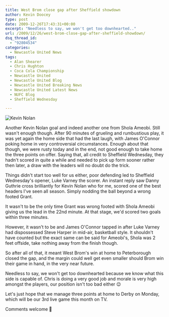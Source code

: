 ```yaml
---
title: West Brom close gap after Sheffield showdown
author: Kevin Doocey
type: post
date: 2009-12-26T17:43:31+00:00
excerpt: "Needless to say, we won't get too downhearted.."
url: /2009/12/26/west-brom-close-gap-after-sheffield-showdown/
dsq_thread_id:
  - "92804534"
categories:
  - Newcastle United News
tags:
  - Alan Shearer
  - Chris Hughton
  - Coca Cola Championship
  - Newcastle United
  - Newcastle United Blog
  - Newcastle United Breaking News
  - Newcastle United Latest News
  - NUFC Blog
  - Sheffield Wednesday

---
```

![Kevin Nolan](http://static.guim.co.uk/sys-images/Sport/Pix/pictures/2009/11/23/1259013216220/kevin-nolan-001.jpg)

Another Kevin Nolan goal and indeed another one from Shola Ameobi. Still wasn't enough though. After 90 minutes of grueling and rumbustious play, it was yet again the home side that had the last laugh, with James O'Connor poking home in very controversial circumstances. Enough about that though, we were rusty today and in the end, not good enough to take home  the three points on offer. Saying that, all credit to Sheffield Wednesday, they hadn't scored in quite a while and needed to pick up form sooner rather then later, a draw with the leaders will no doubt do the trick.

Things didn't start too well for us either, poor defending led to Sheffield Wednesday's opener, Luke Varney the scorer. An instant reply saw Danny Guthrie cross brilliantly for Kevin Nolan who for me, scored one of the best headers I've seen all season. Simply nodding the ball beyond a wrong footed Grant.

It wasn't to be the only time Grant was wrong footed with Shola Ameobi giving us the lead in the 22nd minute. At that stage, we'd scored two goals within three minutes.

However, it wasn't to be and James O'Connor tapped in after Luke Varney had dispossessed Steve Harper in mid-air, basketball style. It shouldn't have counted but the exact same can be said for Ameobi's, Shola was 2 feet offside, take nothing away from the finish though.

So after all of that, it meant West Brom's win at home to Peterborough closed the gap, and the margin could well get even smaller should Brom win their game in hand, in the very near future.

Needless to say, we won't get too downhearted because we know what this side is capable of. Chris is doing a very good job and morale is very high amongst the players, our position isn't too bad either 😉

Let's just hope that we manage three points at home to Derby on Monday, which will be our 3rd live game this month on TV.

Comments welcome 🙂
